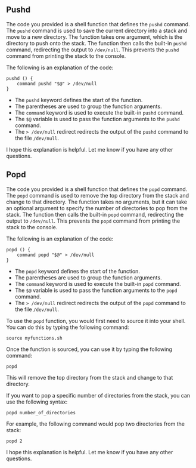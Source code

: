 ## Pushd
The code you provided is a shell function that defines the `pushd` command. The `pushd` command is used to save the current directory into a stack and move to a new directory. The function takes one argument, which is the directory to push onto the stack. The function then calls the built-in `pushd` command, redirecting the output to `/dev/null`. This prevents the `pushd` command from printing the stack to the console.

The following is an explanation of the code:

```shell
pushd () {
    command pushd "$@" > /dev/null
}
```

* The `pushd` keyword defines the start of the function.
* The parentheses are used to group the function arguments.
* The `command` keyword is used to execute the built-in `pushd` command.
* The `$@` variable is used to pass the function arguments to the `pushd` command.
* The `> /dev/null` redirect redirects the output of the `pushd` command to the file `/dev/null`.

I hope this explanation is helpful. Let me know if you have any other questions.


## Popd
The code you provided is a shell function that defines the `popd` command. The `popd` command is used to remove the top directory from the stack and change to that directory. The function takes no arguments, but it can take an optional argument to specify the number of directories to pop from the stack. The function then calls the built-in `popd` command, redirecting the output to `/dev/null`. This prevents the `popd` command from printing the stack to the console.

The following is an explanation of the code:

```shell
popd () {
    command popd "$@" > /dev/null
}
```

* The `popd` keyword defines the start of the function.
* The parentheses are used to group the function arguments.
* The `command` keyword is used to execute the built-in `popd` command.
* The `$@` variable is used to pass the function arguments to the `popd` command.
* The `> /dev/null` redirect redirects the output of the `popd` command to the file `/dev/null`.

To use the `popd` function, you would first need to source it into your shell. You can do this by typing the following command:

```shell
source myfunctions.sh
```

Once the function is sourced, you can use it by typing the following command:

```shell
popd
```

This will remove the top directory from the stack and change to that directory.

If you want to pop a specific number of directories from the stack, you can use the following syntax:

```shell
popd number_of_directories
```

For example, the following command would pop two directories from the stack:

```shell
popd 2
```

I hope this explanation is helpful. Let me know if you have any other questions.

